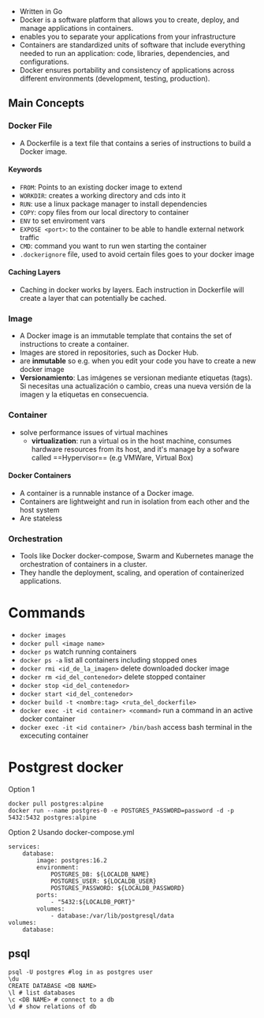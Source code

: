 - Written in Go
- Docker is a software platform that allows you to create, deploy, and manage applications in containers.
- enables you to separate your applications from your infrastructure
- Containers are standardized units of software that include everything needed to run an application: code, libraries, dependencies, and configurations.
- Docker ensures portability and consistency of applications across different environments (development, testing, production).
## Main Concepts
### Docker File
+ A Dockerfile is a text file that contains a series of instructions to build a Docker image.
#### Keywords
+ `FROM`: Points to an existing docker image to extend
+ `WORKDIR`: creates a working directory and cds into it
+ `RUN`: use a linux package manager to install dependencies
+ `COPY`: copy files from our local directory to container
+ `ENV` to set enviroment vars
+ `EXPOSE <port>`: to the container to be able to handle external network traffic
+ `CMD`: command you want to run wen starting the container
+ `.dockerignore` file, used to avoid certain files goes to your docker image
#### Caching Layers
+ Caching in docker works by layers. Each instruction in Dockerfile will create a layer that can potentially be cached.
### Image
+ A Docker image is an immutable template that contains the set of instructions to create a container.
+ Images are stored in repositories, such as Docker Hub.
+ are **inmutable** so e.g. when you edit your code you have to create a new docker image
+ **Versionamiento**: Las imágenes se versionan mediante etiquetas (tags). Si necesitas una actualización o cambio, creas una nueva versión de la imagen y la etiquetas en consecuencia.
### Container
+ solve performance issues of virtual machines
	+ **virtualization**: run a virtual os in the host machine, consumes hardware resources from its host, and it's manage by a sofware called ==Hypervisor== (e.g VMWare, Virtual Box)
#### Docker Containers
- A container is a runnable instance of a Docker image.
- Containers are lightweight and run in isolation from each other and the host system
- Are stateless
### Orchestration
+ Tools like Docker docker-compose, Swarm and Kubernetes manage the orchestration of containers in a cluster.
+ They handle the deployment, scaling, and operation of containerized applications.
# Commands
+ `docker images`
+ `docker pull <image name>`
+ `docker ps` watch running containers
+  `docker ps -a`  list all containers including stopped ones
+ `docker rmi <id_de_la_imagen>` delete downloaded docker image
+ `docker rm <id_del_contenedor>` delete stopped container
+ `docker stop <id_del_contenedor>`
+ `docker start <id_del_contenedor>`
+ `docker build -t <nombre:tag> <ruta_del_dockerfile>`
+ `docker exec -it <id container> <command>` run a command in an active docker container
+ `docker exec -it <id container> /bin/bash` access bash terminal in the excecuting container
# Postgrest docker
Option 1
```
docker pull postgres:alpine
docker run --name postgres-0 -e POSTGRES_PASSWORD=password -d -p 5432:5432 postgres:alpine
```

Option 2
Usando docker-compose.yml
```
services:
    database:
        image: postgres:16.2
        environment:
            POSTGRES_DB: ${LOCALDB_NAME}
            POSTGRES_USER: ${LOCALDB_USER}
            POSTGRES_PASSWORD: ${LOCALDB_PASSWORD}
        ports:
            - "5432:${LOCALDB_PORT}"
        volumes:
            - database:/var/lib/postgresql/data
volumes:
    database:
```

## psql
```
psql -U postgres #log in as postgres user
\du
CREATE DATABASE <DB NAME>
\l # list databases
\c <DB NAME> # connect to a db
\d # show relations of db